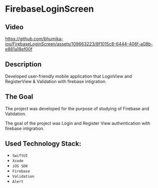 # FirebaseLoginScreen

## Video

https://github.com/bhumika-ios/FirebaseLoginScreen/assets/109663223/8f1015c8-6444-406f-a08b-e881a18ef00f

## Description 
Developed user-friendly mobile application that LoginView and RegisterView & Validation with firebase intigration.


## The Goal

The project was developed for the purpose of studying of Firebase and Validation.

The goal of the project was Login and Register View authentication with firebase intigration.

## Used Technology Stack:

- `SwiftUI`
- `Xcode`
- `iOS SDK`
- `Firebase`
- `Validation`
- `Alert`

